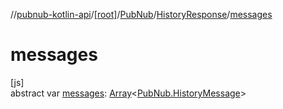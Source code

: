 //[pubnub-kotlin-api](../../../../index.md)/[[root]](../../index.md)/[PubNub](../index.md)/[HistoryResponse](index.md)/[messages](messages.md)

# messages

[js]\
abstract var [messages](messages.md): [Array](https://kotlinlang.org/api/latest/jvm/stdlib/kotlin-stdlib/kotlin/-array/index.html)&lt;[PubNub.HistoryMessage](../-history-message/index.md)&gt;
